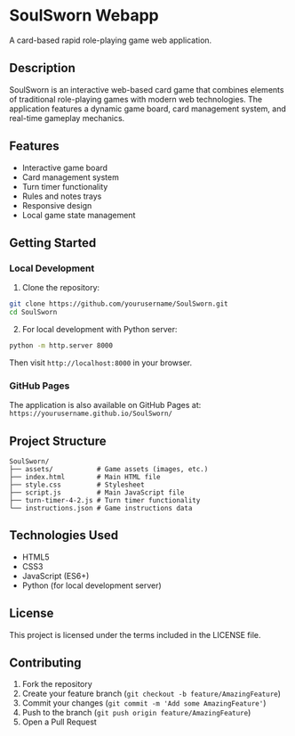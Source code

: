 # SoulSworn Webapp

A card-based rapid role-playing game web application.

## Description

SoulSworn is an interactive web-based card game that combines elements of traditional role-playing games with modern web technologies. The application features a dynamic game board, card management system, and real-time gameplay mechanics.

## Features

- Interactive game board
- Card management system
- Turn timer functionality
- Rules and notes trays
- Responsive design
- Local game state management

## Getting Started

### Local Development

1. Clone the repository:
```bash
git clone https://github.com/yourusername/SoulSworn.git
cd SoulSworn
```

2. For local development with Python server:
```bash
python -m http.server 8000
```
Then visit `http://localhost:8000` in your browser.

### GitHub Pages

The application is also available on GitHub Pages at:
`https://yourusername.github.io/SoulSworn/`

## Project Structure

```
SoulSworn/
├── assets/           # Game assets (images, etc.)
├── index.html        # Main HTML file
├── style.css         # Stylesheet
├── script.js         # Main JavaScript file
├── turn-timer-4-2.js # Turn timer functionality
└── instructions.json # Game instructions data
```

## Technologies Used

- HTML5
- CSS3
- JavaScript (ES6+)
- Python (for local development server)

## License

This project is licensed under the terms included in the LICENSE file.

## Contributing

1. Fork the repository
2. Create your feature branch (`git checkout -b feature/AmazingFeature`)
3. Commit your changes (`git commit -m 'Add some AmazingFeature'`)
4. Push to the branch (`git push origin feature/AmazingFeature`)
5. Open a Pull Request 